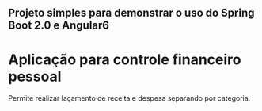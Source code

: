 ## Projeto simples para demonstrar o uso do Spring Boot 2.0 e Angular6

# Aplicação para controle financeiro pessoal

Permite realizar laçamento de receita e despesa separando por categoria.
